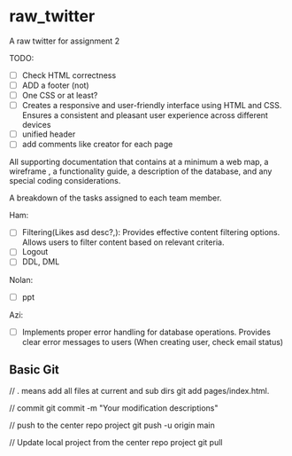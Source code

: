 # raw_twitter
A raw twitter for assignment 2

TODO:

- [ ] Check HTML correctness
- [ ] ADD a footer (not)
- [ ] One CSS or at least?
- [ ] Creates a responsive and user-friendly interface using HTML and CSS. Ensures a consistent and pleasant user experience across different devices
- [ ] unified header
- [ ] add comments like creator for each page

All supporting documentation that contains at a minimum a web map, a wireframe , a functionality guide, a description of the database, and any special coding considerations.

A breakdown of the tasks assigned to each team member.


Ham:

- [ ] Filtering(Likes asd desc?,): Provides effective content filtering options. Allows users to filter content based on relevant criteria.
- [ ] Logout
- [ ] DDL, DML

Nolan:

- [ ] ppt

Azi:

- [ ] Implements proper error handling for database operations. Provides clear error
messages to users (When creating user, check email status)


## Basic Git

// . means add all files at current and sub dirs
git add pages/index.html. 

// commit
git commit -m "Your modification descriptions"

// push to the center repo project
git push -u origin main

// Update local project from the center repo project
git pull
